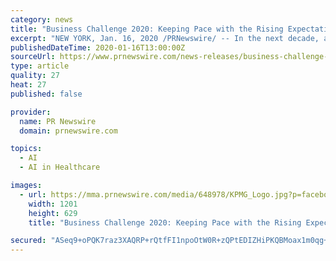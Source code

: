 ```yaml
---
category: news
title: "Business Challenge 2020: Keeping Pace with the Rising Expectations for Artificial Intelligence"
excerpt: "NEW YORK, Jan. 16, 2020 /PRNewswire/ -- In the next decade, artificial intelligence (AI) is expected to broadly impact daily business operations and provide tangible benefits to employees and consumers,"
publishedDateTime: 2020-01-16T13:00:00Z
sourceUrl: https://www.prnewswire.com/news-releases/business-challenge-2020-keeping-pace-with-the-rising-expectations-for-artificial-intelligence-300987873.html
type: article
quality: 27
heat: 27
published: false

provider:
  name: PR Newswire
  domain: prnewswire.com

topics:
  - AI
  - AI in Healthcare

images:
  - url: https://mma.prnewswire.com/media/648978/KPMG_Logo.jpg?p=facebook
    width: 1201
    height: 629
    title: "Business Challenge 2020: Keeping Pace with the Rising Expectations for Artificial Intelligence"

secured: "ASeq9+oPQK7raz3XAQRP+rQtfFI1npoOtW0R+zQPtEDIZHiPKQBMoax1m0qg+OuCu8/bgpFCmWinNeFDeKeQXz4itjiGbwTkaqKPRMks6KZQYidPaVavkHCkCRgKeRI2OPsUAWJown3FoevoajAMobmKmiQv5eLBUPg/xwoTb15hYyWWxNKmL1VsBaLe64Voo5s6HfRFBb/1ES/4PETXxnwGCLTNi60uO4JRm3Fzc5OAnJPYNvFQBO/x7FI9wO6qR/WQQNWzdUP58oqTtQaPeh/r7huzTCTtOZi0Dbrm8tU=;fvrtLM/VIkfAX21ttJj5bg=="
---
```



